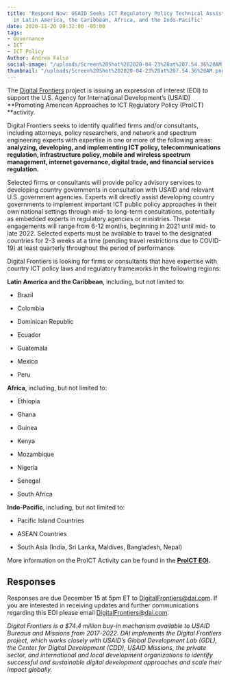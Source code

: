 ```yaml
---
title: 'Respond Now: USAID Seeks ICT Regulatory Policy Technical Assistance Services
  in Latin America, the Caribbean, Africa, and the Indo-Pacific'
date: 2020-11-20 09:32:00 -05:00
tags:
- Governance
- ICT
- ICT Policy
Author: Andrea Falso
social-image: "/uploads/Screen%20Shot%202020-04-23%20at%207.54.36%20AM.png"
thumbnail: "/uploads/Screen%20Shot%202020-04-23%20at%207.54.36%20AM.png"
---
```


The [Digital Frontiers](https://www.dai.com/our-work/projects/worldwide-digital-frontiers-df) project is issuing an expression of interest (EOI) to support the U.S. Agency for International Development’s (USAID) **Promoting American Approaches to ICT Regulatory Policy (ProICT) **activity.

<!--more-->

Digital Frontiers seeks to identify qualified firms and/or consultants, including attorneys, policy researchers, and network and spectrum engineering experts with expertise in one or more of the following areas: **analyzing, developing, and implementing ICT policy, telecommunications regulation, infrastructure policy, mobile and wireless spectrum management, internet governance, digital trade, and financial services regulation.**

Selected firms or consultants will provide policy advisory services to developing country governments in consultation with USAID and relevant U.S. government agencies. Experts will directly assist developing country governments  to implement important ICT public policy approaches in their own national settings through mid- to long-term consultations, potentially as embedded experts in  regulatory agencies or ministries. These engagements will range from 6-12 months, beginning in 2021 until mid- to late 2022. Selected experts must be available to travel to the designated countries for 2-3 weeks at a time (pending travel restrictions due to COVID-19) at least quarterly throughout the period of performance.

Digital Frontiers is looking for firms or consultants that have expertise with country ICT policy laws and regulatory frameworks in the following regions:

**Latin America and the Caribbean**, including, but not limited to:

* Brazil

* Colombia

* Dominican Republic

* Ecuador

* Guatemala

* Mexico

* Peru

**Africa**, including, but not limited to:

* Ethiopia

* Ghana

* Guinea

* Kenya

* Mozambique

* Nigeria

* Senegal

* South Africa

**Indo-Pacific**, including, but not limited to:

* Pacific Island Countries

* ASEAN Countries

* South Asia (India, Sri Lanka, Maldives, Bangladesh, Nepal)

More information on the ProICT Activity can be found in the **[ProICT EOI](https://drive.google.com/file/d/1lUqyUu_PFDx3QXOQpY9iHQMOMJDwq7JM/view?usp=sharing).**

## Responses

Responses are due December 15 at 5pm ET to [DigitalFrontiers@dai.com](mailto:DigitalFrontiers@dai.com). If you are interested in receiving updates and further communications regarding this EOI please email [DigitalFrontiers@dai.com](mailto:DigitalFrontiers@dai.com).

*Digital Frontiers is a $74.4 million buy-in mechanism available to USAID Bureaus and Missions from 2017-2022. DAI implements the Digital Frontiers project, which works closely with USAID’s Global Development Lab (GDL), the Center for Digital Development (CDD), USAID Missions, the private sector, and international and local development organizations to identify successful and sustainable digital development approaches and scale their impact globally.*
